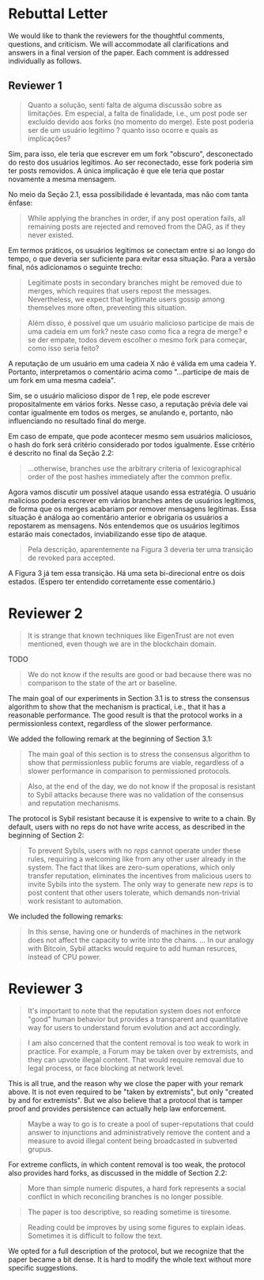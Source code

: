 # Rebuttal Letter

We would like to thank the reviewers for the thoughtful comments, questions,
and criticism.
We will accommodate all clarifications and answers in a final version of the
paper.
Each comment is addressed individually as follows.

## Reviewer 1

> Quanto a solução, senti falta de alguma discussão sobre as limitações.
> Em especial, a falta de finalidade, i.e., um post pode ser excluído devido
> aos forks (no momento do merge).
> Este post poderia ser de um usuário legitimo ? quanto isso ocorre e quais as
> implicações?

Sim, para isso, ele teria que escrever em um fork "obscuro", desconectado do
resto dos usuários legítimos.
Ao ser reconectado, esse fork poderia sim ter posts removidos.
A única implicação é que ele teria que postar novamente a mesma mensagem.

No meio da Seção 2.1, essa possibilidade é levantada, mas não com tanta ênfase:

> While applying the branches in order, if any post operation fails, all
> remaining posts are rejected and removed from the DAG, as if they never
> existed.

Em termos práticos, os usuários legítimos se conectam entre si ao longo do
tempo, o que deveria ser suficiente para evitar essa situação.
Para a versão final, nós adicionamos o seguinte trecho:

> Legitimate posts in secondary branches might be removed due to merges, which
> requires that users repost the messages. Nevertheless, we expect that
> legitimate users gossip among themselves more often, preventing this
> situation.

> Além disso, é possível que um usuário malicioso participe de mais de uma
> cadeia em um fork? neste caso como fica a regra de merge? e se der empate,
> todos devem escolher o mesmo fork para começar, como isso seria feito?

A reputação de um usuário em uma cadeia X não é válida em uma cadeia Y.
Portanto, interpretamos o comentário acima como "...participe de mais de um
fork em uma mesma cadeia".

Sim, se o usuário malicioso dispor de 1 rep, ele pode escrever propositalmente
em vários forks.
Nesse caso, a reputação prévia dele vai contar igualmente em todos os merges,
se anulando e, portanto, não influenciando no resultado final do merge.

Em caso de empate, que pode acontecer mesmo sem usuários maliciosos, o hash do
fork será critério considerado por todos igualmente.
Esse critério é descrito no final da Seção 2.2:

> ...otherwise, branches use the arbitrary criteria of lexicographical order of
> the post hashes immediately after the common prefix.

Agora vamos discutir um possível ataque usando essa estratégia.
O usuário malicioso poderia escrever em vários branches antes de usuários
legítimos, de forma que os merges acabariam por remover mensagens legítimas.
Essa situação é análoga ao comentário anterior e obrigaria os usuários a
repostarem as mensagens.
Nós entendemos que os usuários legítimos estarão mais conectados,
inviabilizando esse tipo de ataque.

> Pela descrição, aparentemente na Figura 3 deveria ter uma transição de
> revoked  para accepted.

A Figura 3 já tem essa transição.
Há uma seta bi-direcional entre os dois estados.
(Espero ter entendido corretamente esse comentário.)

# Reviewer 2

> It is strange that known techniques like EigenTrust are not even mentioned,
> even though we are in the blockchain domain.

TODO

> We do not know if the results are good or bad because there was no comparison
> to the state of the art or baseline.

The main goal of our experiments in Section 3.1 is to stress the consensus
algorithm to show that the mechanism is practical, i.e., that it has a
reasonable performance.
The good result is that the protocol works in a permissionless context,
regardless of the slower performance.

We added the following remark at the beginning of Section 3.1:

> The main goal of this section is to stress the consensus algorithm to show
> that permissionless public forums are viable, regardless of a slower
> performance in comparison to permissioned protocols.

> Also, at the end of the day, we do not know if the proposal is resistant to
> Sybil attacks because there was no validation of the consensus and reputation
> mechanisms.

The protocol is Sybil resistant because it is expensive to write to a chain.
By default, users with no reps do not have write access, as described in the
beginning of Section 2:

> To prevent Sybils, users with no *reps* cannot operate under these rules,
> requiring a welcoming like from any other user already in the system.
> The fact that likes are zero-sum operations, which only transfer reputation,
> eliminates the incentives from malicious users to invite Sybils into the
> system.
> The only way to generate new *reps* is to post content that other users
> tolerate, which demands non-trivial work resistant to automation.

We included the following remarks:

> In this sense, having one or hunderds of machines in the network does not
> affect the capacity to write into the chains.
> ...
> In our analogy with Bitcoin, Sybil attacks would require to add human
> resurces, instead of CPU power.

# Reviewer 3

> It's important to note that the reputation system does not enforce "good"
> human behavior but provides a transparent and quantitative way for users to
> understand forum evolution and act accordingly. 

> I am also concerned that the content removal is too weak to work in practice.
> For example, a Forum may be taken over by extremists, and they can upvote
> illegal content. That would require removal due to legal process, or face
> blocking at network level.

This is all true, and the reason why we close the paper with your remark above.
It is not even required to be "taken by extremists", but only "created by and
for extremists".
But we also believe that a protocol that is tamper proof and provides
persistence can actually help law enforcement.

> Maybe a way to go is to create a pool of super-reputations that could answer
> to injunctions and administratively remove the content and a measure to avoid
> illegal content being broadcasted in subverted grupus.

For extreme conflicts, in which content removal is too weak, the protocol also
provides hard forks, as discussed in the middle of Section 2.2:

> More than simple numeric disputes, a hard fork represents a social conflict
> in which reconciling branches is no longer possible.

> The paper is too descriptive, so reading sometime is tiresome.

> Reading could be improves by using some figures to explain ideas. Sometimes
> it is difficult to follow the text.

We opted for a full description of the protocol, but we recognize that the
paper became a bit dense.
It is hard to modify the whole text without more specific suggestions.
